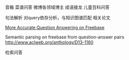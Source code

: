 音箱 
菜谱问答  微博各领域博主  成语接龙  儿童百科问答 

句法解析
对query依存分析，与知识图谱匹配
相关论文

[More Accurate Question Answering on Freebase](http://ad-publications.informatik.uni-freiburg.de/CIKM_freebase_qa_BH_2015.pdf)

Semantic parsing on freebase from question-answer pairs  http://www.aclweb.org/anthology/D13-1160

检索问答
